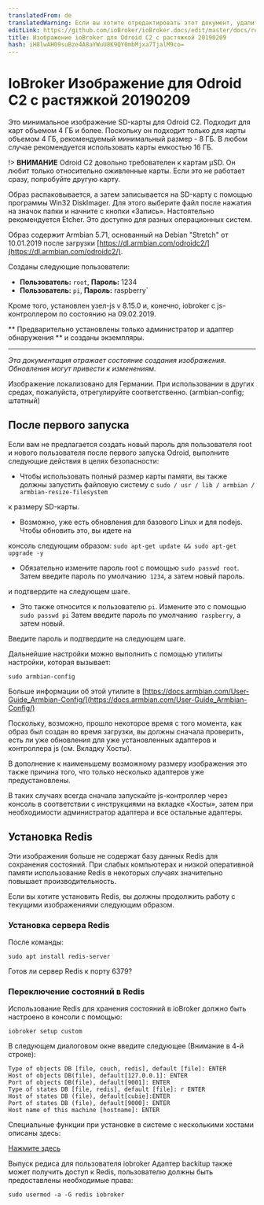 ```yaml
---
translatedFrom: de
translatedWarning: Если вы хотите отредактировать этот документ, удалите поле «translationFrom», в противном случае этот документ будет снова автоматически переведен
editLink: https://github.com/ioBroker/ioBroker.docs/edit/master/docs/ru/downloads/ioBroker_Image_OdroidC2_20190209_stretch.md
title: Изображение ioBroker для Odroid C2 с растяжкой 20190209
hash: iH8lwAH09suBze4A8aYWuU8K9QY0mbMjxa7TjalM9co=
---
```

# IoBroker Изображение для Odroid C2 с растяжкой 20190209
Это минимальное изображение SD-карты для Odroid C2. Подходит для карт объемом 4 ГБ и более. Поскольку он подходит только для карты объемом 4 ГБ, рекомендуемый минимальный размер - 8 ГБ. В любом случае рекомендуется использовать карты емкостью 16 ГБ.

!> **ВНИМАНИЕ** Odroid C2 довольно требователен к картам µSD. Он любит только относительно оживленные карты. Если это не работает сразу, попробуйте другую карту.

Образ распаковывается, а затем записывается на SD-карту с помощью программы Win32 DiskImager. Для этого выберите файл после нажатия на значок папки и начните с кнопки «Запись». Настоятельно рекомендуется Etcher. Это доступно для разных операционных систем.

Образ содержит Armbian 5.71, основанный на Debian "Stretch" от 10.01.2019 после загрузки [https://dl.armbian.com/odroidc2/](https://dl.armbian.com/odroidc2/).

Созданы следующие пользователи:

- **Пользователь:** `root`, **Пароль:** 1234
- **Пользователь:** `pi`, **Пароль:** raspberry`

Кроме того, установлен узел-js v 8.15.0 и, конечно, iobroker с js-контроллером по состоянию на 09.02.2019.

** Предварительно установлены только администратор и адаптер обнаружения ** и созданы экземпляры.

-----------------

*Эта документация отражает состояние создания изображения. Обновления могут привести к изменениям.*

Изображение локализовано для Германии. При использовании в других средах, пожалуйста, отрегулируйте соответственно. (armbian-config; штатный)

## После первого запуска
Если вам не предлагается создать новый пароль для пользователя root и нового пользователя после первого запуска Odroid, выполните следующие действия в целях безопасности:

- Чтобы использовать полный размер карты памяти, вы также должны запустить файловую систему с `sudo / usr / lib / armbian / armbian-resize-filesystem`

к размеру SD-карты.

- Возможно, уже есть обновления для базового Linux и для nodejs. Чтобы обновить это, вы идете на

консоль следующим образом: `sudo apt-get update && sudo apt-get upgrade -y`

- Обязательно измените пароль root с помощью `sudo passwd root`. Затем введите пароль по умолчанию` 1234`, а затем новый пароль.

и подтвердите на следующем шаге.

- Это также относится к пользователю `pi`. Измените это с помощью `sudo passwd pi` Затем введите пароль по умолчанию` raspberry`, а затем новый.

Введите пароль и подтвердите на следующем шаге.

Дальнейшие настройки можно выполнить с помощью утилиты настройки, которая вызывает:

`sudo armbian-config`

Больше информации об этой утилите в [https://docs.armbian.com/User-Guide_Armbian-Config/](https://docs.armbian.com/User-Guide_Armbian-Config/)

Поскольку, возможно, прошло некоторое время с того момента, как образ был создан во время загрузки, вы должны сначала проверить, есть ли уже обновления для уже установленных адаптеров и контроллера js (см. Вкладку Хосты).

В дополнение к наименьшему возможному размеру изображения это также причина того, что только несколько адаптеров уже предустановлены.

В таких случаях всегда сначала запускайте js-контроллер через консоль в соответствии с инструкциями на вкладке «Хосты», затем при необходимости администратор адаптера и все остальные адаптеры.

## Установка Redis
Эти изображения больше не содержат базу данных Redis для сохранения состояний. При слабых компьютерах и низкой оперативной памяти использование Redis в некоторых случаях значительно повышает производительность.

Если вы хотите установить Redis, вы должны продолжить работу с текущими изображениями следующим образом.

### Установка сервера Redis
После команды:

`sudo apt install redis-server`

Готов ли сервер Redis к порту 6379?

### Переключение состояний в Redis
Использование Redis для хранения состояний в ioBroker должно быть настроено в консоли с помощью:

`iobroker setup custom`

В следующем диалоговом окне введите следующее (Внимание в 4-й строке):

```
Type of objects DB [file, couch, redis], default [file]: ENTER
Host of objects DB(file), default[127.0.0.1]: ENTER
Port of objects DB(file), default[9001]: ENTER
Type of states DB [file, redis], default [file]: r ENTER
Host of states DB (file), default[cubie]:ENTER
Port of states DB (file), default[9000]: ENTER
Host name of this machine [hostname]: ENTER
```

Специальные функции при установке в системе с несколькими хостами описаны здесь:

[Нажмите здесь](config/multihost.md)

Выпуск редиса для пользователя iobroker Адаптер backitup также может получить доступ к Redis, пользователю должны быть предоставлены необходимые права:

`sudo usermod -a -G redis iobroker`
